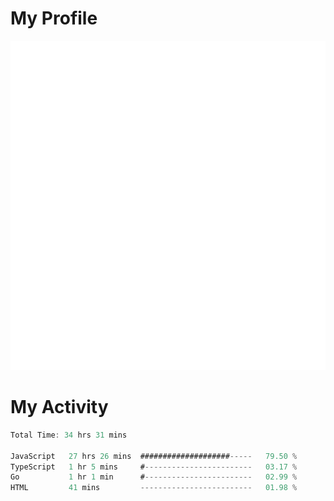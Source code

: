 # My Profile
<img src="https://raw.githubusercontent.com/akmallxx/akmallxx/2f2d024a644949a61dbc923da84b9875860856d3/github-metrics.svg"/>

# My Activity
<!--START_SECTION:waka-->

```rust
Total Time: 34 hrs 31 mins

JavaScript   27 hrs 26 mins  ####################-----   79.50 %
TypeScript   1 hr 5 mins     #------------------------   03.17 %
Go           1 hr 1 min      #------------------------   02.99 %
HTML         41 mins         -------------------------   01.98 %
```

<!--END_SECTION:waka-->
